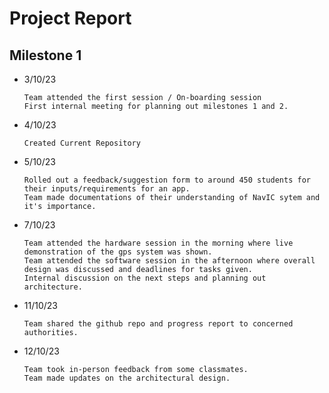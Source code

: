 # Project Report

## Milestone 1
* 3/10/23

      Team attended the first session / On-boarding session
      First internal meeting for planning out milestones 1 and 2.
* 4/10/23
  
      Created Current Repository
* 5/10/23
  
      Rolled out a feedback/suggestion form to around 450 students for their inputs/requirements for an app.
      Team made documentations of their understanding of NavIC sytem and it's importance. 
* 7/10/23

      Team attended the hardware session in the morning where live demonstration of the gps system was shown.
      Team attended the software session in the afternoon where overall design was discussed and deadlines for tasks given.
      Internal discussion on the next steps and planning out architecture.
* 11/10/23

      Team shared the github repo and progress report to concerned authorities.
* 12/10/23

      Team took in-person feedback from some classmates.
      Team made updates on the architectural design.
